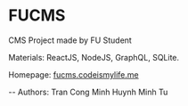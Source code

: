 # FUCMS

CMS Project made by FU Student

Materials: ReactJS, NodeJS, GraphQL, SQLite.

Homepage: [fucms.codeismylife.me](http://fucms.codeismylife.me)

-- Authors:
Tran Cong Minh
Huynh Minh Tu